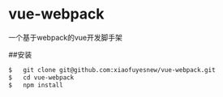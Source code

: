 # vue-webpack
一个基于webpack的vue开发脚手架

##安装

```bash
$   git clone git@github.com:xiaofuyesnew/vue-webpack.git
$   cd vue-webpack
$   npm install
```
